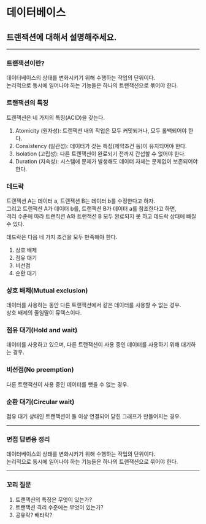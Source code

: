 # 데이터베이스

## 트랜잭션에 대해서 설명해주세요.

---

### 트랜잭션이란?

데이터베이스의 상태를 변화시키기 위해 수행하는 작업의 단위이다.  
논리적으로 동시에 일어나야 하는 기능들은 하나의 트랜잭션으로 묶어야 한다.

### 트랜잭션의 특징

트랜잭션은 네 가지의 특징(ACID)을 갖는다.

1. Atomicity (원자성): 트랜잭션 내의 작업은 모두 커밋되거나, 모두 롤백되어야 한다. 
2. Consistency (일관성): 데이터가 갖는 특징(제약조건 등)이 유지되어야 한다.
3. Isolation (고립성): 다른 트랜잭션이 완료되기 전까지 간섭할 수 없어야 한다.
4. Duration (지속성): 시스템에 문제가 발생해도 데이터 자체는 문제없이 보존되어야 한다.

### 데드락

트랜잭션 A는 데이터 a, 트랜잭션 B는 데이터 b를 수정한다고 하자.  
그리고 트랜잭션 A가 데이터 b를, 트랜잭션 B가 데이터 a를 참조한다고 하면,  
격리 수준에 따라 트랜직션 A와 트랜잭션 B 모두 완료되지 못 하고 데드락 상태에 빠질 수 있다.

데드락은 다음 네 가지 조건을 모두 만족해야 한다.
1. 상호 배제
2. 점유 대기
3. 비선점
4. 순환 대기

### 상호 배제(Mutual exclusion)

데이터를 사용하는 동안 다른 트랜잭션에서 같은 데이터를 사용할 수 없는 경우.   
상호 배제의 줄임말이 뮤텍스이다.

### 점유 대기(Hold and wait)

데이터를 사용하고 있으며, 다른 트랜잭션이 사용 중인 데이터를 사용하기 위해 대기하는 경우.  

### 비선점(No preemption)

다른 트랜잭션이 사용 중인 데이터를 뺏을 수 없는 경우.  

### 순환 대기(Circular wait)

점유 대기 상태인 트랜잭션이 둘 이상 연결되어 닫힌 그래프가 만들어지는 경우.

---

### 면접 답변용 정리

데이터베이스의 상태를 변화시키기 위해 수행하는 작업의 단위이다.  
논리적으로 동시에 일어나야 하는 기능들은 하나의 트랜잭션으로 묶어야 한다.  

---

### 꼬리 질문

1. 트랜잭션의 특징은 무엇이 있는가?
2. 트랜잭션 격리 수준에는 무엇이 있는가?
3. 공유락? 배타락?

